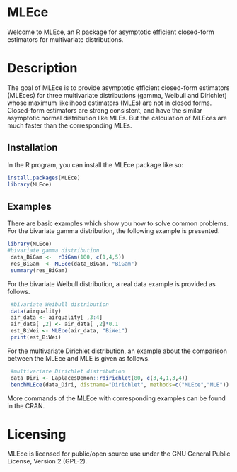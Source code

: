 
<!-- README.md is generated from README.Rmd. Please edit that file -->

# MLEce

<!-- badges: start -->
<!-- badges: end -->

Welcome to MLEce, an R package for asymptotic efficient closed-form
estimators for multivariate distributions.

# Description

The goal of MLEce is to provide asymptotic efficient closed-form
estimators (MLEces) for three multivariate distributions (gamma, Weibull
and Dirichlet) whose maximum likelihood estimators (MLEs) are not in
closed forms. Closed-form estimators are strong consistent, and have the
similar asymptotic normal distribution like MLEs. But the calculation of
MLEces are much faster than the corresponding MLEs.

## Installation

In the R program, you can install the MLEce package like so:

``` r
install.packages(MLEce)
library(MLEce)
```

## Examples

There are basic examples which show you how to solve common problems.
For the bivariate gamma distribution, the following example is
presented.

``` r
library(MLEce)
#bivariate gamma distribution
 data_BiGam <-  rBiGam(100, c(1,4,5))
 res_BiGam  <- MLEce(data_BiGam, "BiGam")
 summary(res_BiGam)
```

For the bivariate Weibull distribution, a real data example is provided
as follows.

``` r
 #bivariate Weibull distribution
 data(airquality)
 air_data <- airquality[ ,3:4]
 air_data[ ,2] <- air_data[ ,2]*0.1
 est_BiWei <- MLEce(air_data, "BiWei")
 print(est_BiWei)
```

For the multivariate Dirichlet distribution, an example about the
comparison between the MLEce and MLE is given as follows.

``` r
 #multivariate Dirichlet distribution
 data_Diri <- LaplacesDemon::rdirichlet(80, c(3,4,1,3,4))
 benchMLEce(data_Diri, distname="Dirichlet", methods=c("MLEce","MLE"))
```

More commands of the MLEce with corresponding examples can be found in
the CRAN.

# Licensing

MLEce is licensed for public/open source use under the GNU General
Public License, Version 2 (GPL-2).
